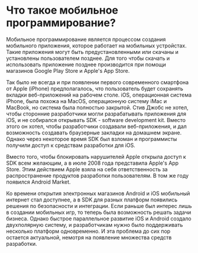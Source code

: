 # Что такое мобильное программирование?

Мобильное программирование является процессом создания мобильного приложения, которое работает на мобильных устройстах. Такие приложения могут быть предустановленными или скачаны и установлены пользователем позднее. Для того чтобы скачать и использовать приложение позднее производится при помощи магазинов Google Play Store и Apple's App Store.

Так было не всегда и при появлении первого современного смартфона от Apple \(iPhone\) предполагалось, что пользователь будет сохранять вкладки веб-приложений на рабочем столе. iOS, операционная система iPhone, была похожа на MacOS, операционную систему iMac и MacBook, но система была полностью закрытой. Стив Джобс не хотел, чтобы сторонние разработчики могли разрабатывать приложения для iOS, и не собирался открывать SDK - software development kit. Вместо этого он хотел, чтобы разработчики создавали веб-приложения, и дал возможность создавать браузерные закладки на домашнем экране. Однако через некоторое время SDK был взломан и программисты получили доступ к средствам разработки для iOS. 

Вместо того, чтобы блокировать нарушителей Apple открыла доступ к SDK всем желающим, а в июле 2008 года представила Apple's App Store. Этим действием Apple взяла на себя ответственность за распространение продуктов разработки пользователям. В том же году появился Android Market.

Ко времени открытия электронных магазинов Android и iOS мобильный интернет стал доступнее, а в SDK для разных платформ появились решения по безопасности и интеграции. Если раньше был интерес лишь в создании мобильных игр, то теперь была возможность решать задачи бизнеса. Однако быстрое параллельное развитие iOS и Android создало двухполярную систему, и разработчикам нужно было поддерживать несколько платформ одновременно. И эта проблема до сих пор остается актуальной, немотря на появление множества средств разработки.

